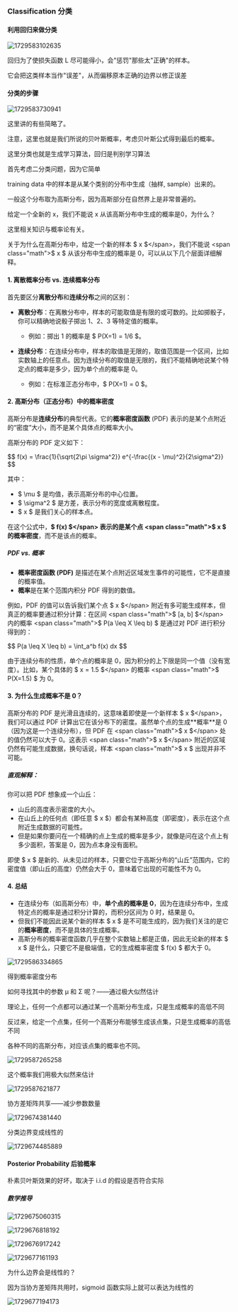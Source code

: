 ### Classification 分类

#### 利用回归来做分类

![1729583102635](image/分类/1729583102635.png)

回归为了使损失函数 L 尽可能得小，会"惩罚"那些太"正确"的样本。

它会把这类样本当作"误差"，从而偏移原本正确的边界以修正误差

#### 分类的步骤

![1729583730941](image/分类/1729583730941.png)

这里讲的有些简略了。

注意，这里也就是我们所说的贝叶斯概率，考虑贝叶斯公式得到最后的概率。

这里分类也就是生成学习算法，回归是判别学习算法

首先考虑二分类问题，因为它简单

training data 中的样本是从某个类别的分布中生成（抽样, sample）出来的。

一般这个分布取为高斯分布，因为高斯部分在自然界上是非常普遍的。

给定一个全新的 x，我们不能说 x 从该高斯分布中生成的概率是0，为什么？

这里相关知识与概率论有关。

关于为什么在高斯分布中，给定一个新的样本 <span class="math">$ x $</span>，我们不能说 <span class="math">$ x $</span> 从该分布中生成的概率是 0，可以从以下几个层面详细解释。

#### 1. **离散概率分布 vs. 连续概率分布**

首先要区分**离散分布**和**连续分布**之间的区别：

- **离散分布**：在离散分布中，样本的可能取值是有限的或可数的。比如掷骰子，你可以精确地说骰子掷出 1、2、3 等特定值的概率。
  - 例如：掷出 1 的概率是 <span class="math">$ P(X=1) = 1/6 $</span>。
  
- **连续分布**：在连续分布中，样本的取值是无限的，取值范围是一个区间，比如实数轴上的任意点。因为连续分布的取值是无限的，我们不能精确地说某个特定点的概率是多少，因为单个点的概率是 0。
  - 例如：在标准正态分布中，<span class="math">$ P(X=1) = 0 $</span>。

#### 2. **高斯分布（正态分布）中的概率密度**

高斯分布是**连续分布**的典型代表。它的**概率密度函数** (PDF) 表示的是某个点附近的“密度”大小，而不是某个具体点的概率大小。

高斯分布的 PDF 定义如下：

<div class="math">
$$
f(x) = \frac{1}{\sqrt{2\pi \sigma^2}} e^{-\frac{(x - \mu)^2}{2\sigma^2}}
$$
</div>

其中：
- <span class="math">$ \mu $</span> 是均值，表示高斯分布的中心位置。
- <span class="math">$ \sigma^2 $</span> 是方差，表示分布的宽度或离散程度。
- <span class="math">$ x $</span> 是我们关心的样本点。

在这个公式中，**<span class="math">$ f(x) $</span> 表示的是某个点 <span class="math">$ x $</span> 的概率密度**，而不是该点的概率。

##### **PDF vs. 概率**

- **概率密度函数 (PDF)** 是描述在某个点附近区域发生事件的可能性，它不是直接的概率值。
- **概率**是在某个范围内积分 PDF 得到的数值。

例如，PDF 的值可以告诉我们某个点 <span class="math">$ x $</span> 附近有多可能生成样本，但真正的概率要通过积分计算：在区间 <span class="math">$ [a, b] $</span> 内的概率 <span class="math">$ P(a \leq X \leq b) $</span> 是通过对 PDF 进行积分得到的：

<div class="math">
$$
P(a \leq X \leq b) = \int_a^b f(x) dx
$$
</div>

由于连续分布的性质，单个点的概率是 0，因为积分的上下限是同一个值（没有宽度）。比如，某个具体的 <span class="math">$ x = 1.5 $</span> 的概率 <span class="math">$ P(X=1.5) $</span> 为 0。

#### 3. **为什么生成概率不是 0？**

高斯分布的 PDF 是光滑且连续的，这意味着即使是一个新样本 <span class="math">$ x $</span>，我们可以通过 PDF 计算出它在该分布下的密度。虽然单个点的生成**概率**是 0（因为这是一个连续分布），但 PDF 在 <span class="math">$ x $</span> 处的值仍然可以大于 0。这表示 <span class="math">$ x $</span> 附近的区域仍然有可能生成数据，换句话说，样本 <span class="math">$ x $</span> 出现并非不可能。

##### **直观解释：**
你可以把 PDF 想象成一个山丘：
- 山丘的高度表示密度的大小。
- 在山丘上的任何点（即任意 <span class="math">$ x $</span>）都会有某种高度（即密度），表示在这个点附近生成数据的可能性。
- 但是如果你要问在一个精确的点上生成的概率是多少，就像是问在这个点上有多少面积，答案是 0，因为点本身没有面积。

即使 <span class="math">$ x $</span> 是新的、从未见过的样本，只要它位于高斯分布的“山丘”范围内，它的密度值（即山丘的高度）仍然会大于 0，意味着它出现的可能性不为 0。

#### 4. **总结**

- 在连续分布（如高斯分布）中，**单个点的概率是 0**，因为在连续分布中，生成特定点的概率是通过积分计算的，而积分区间为 0 时，结果是 0。
- 但我们不能因此说某个新的样本 <span class="math">$ x $</span> 是不可能生成的，因为我们关注的是它的**概率密度**，而不是具体的生成概率。
- 高斯分布的概率密度函数几乎在整个实数轴上都是正值，因此无论新的样本 <span class="math">$ x $ 是什么，只要它不是极端值，它的生成概率密度 <span class="math">$ f(x) $</span> 都大于 0。

![1729586334865](image/分类/1729586334865.png)

得到概率密度分布

如何寻找其中的参数 μ 和 Σ 呢？——通过极大似然估计

理论上，任何一个点都可以通过某一个高斯分布生成，只是生成概率的高低不同

反过来，给定一个点集，任何一个高斯分布能够生成该点集，只是生成概率的高低不同

各种不同的高斯分布，对应该点集的概率也不同。

![1729587265258](image/分类/1729587265258.png)

这个概率我们用极大似然来估计

![1729587621877](image/分类/1729587621877.png) 

协方差矩阵共享——减少参数数量

![1729674381440](image/分类/1729674381440.png)

分类边界变成线性的

![1729674485889](image/分类/1729674485889.png)

#### Posterior Probability 后验概率

朴素贝叶斯效果的好坏，取决于 i.i.d 的假设是否符合实际

##### 数学推导

![1729675060315](image/分类/1729675060315.png)

![1729676818192](image/分类/1729676818192.png)

![1729676917242](image/分类/1729676917242.png)

![1729677161193](image/分类/1729677161193.png)

为什么边界会是线性的？

因为当协方差矩阵共用时，sigmoid 函数实际上就可以表达为线性的

![1729677194173](image/分类/1729677194173.png)